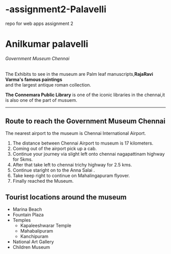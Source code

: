 # -assignment2-Palavelli
repo for web apps assignment 2 
# Anilkumar palavelli
###### Government Museum Chennai

The Exhibits to see in the museum are Palm leaf manuscripts,**RajaRavi Varma's famous paintings**<br>
and the largest antique roman collection.

**The Connemara Public Library** is one of the iconic libraries in the chennai,it is also one of the part of musuem.

---

## Route to reach the Government Museum Chennai
The nearest airport to the museum is Chennai International Airport.
1. The distance between Chennai Airport to museum is 17 kilometers.
2. Coming out of the airport pick up  a cab.
3. Continue your journey via slight left onto chennai nagapattinam highway for 5kms.
4. After that take left to chennai trichy highway for 2.5 kms.
5. Continue staright on to the Anna Salai .
6. Take keep right to continue on Mahalingapuram flyover.
7. Finally reached the Museum.

## Tourist locations around the museum
* Marina Beach
* Fountain Plaza
* Temples
   * Kapaleeshwarar Temple
   * Mahabalipuram
   * Kanchipuram
* National Art Gallery
* Children Museum

